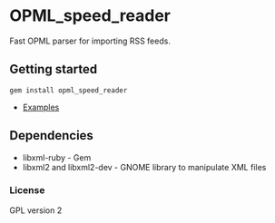 # OPML_speed_reader

Fast OPML parser for importing RSS feeds.

## Getting started

	gem install opml_speed_reader

- [Examples](http://github.com/austinblues/opml_speed_reader/examples)

## Dependencies

- libxml-ruby - Gem
- libxml2 and libxml2-dev - GNOME library to manipulate XML files

### License

GPL version 2
